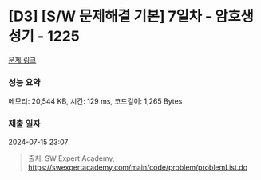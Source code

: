 # [D3] [S/W 문제해결 기본] 7일차 - 암호생성기 - 1225 

[문제 링크](https://swexpertacademy.com/main/code/problem/problemDetail.do?contestProbId=AV14uWl6AF0CFAYD) 

### 성능 요약

메모리: 20,544 KB, 시간: 129 ms, 코드길이: 1,265 Bytes

### 제출 일자

2024-07-15 23:07



> 출처: SW Expert Academy, https://swexpertacademy.com/main/code/problem/problemList.do